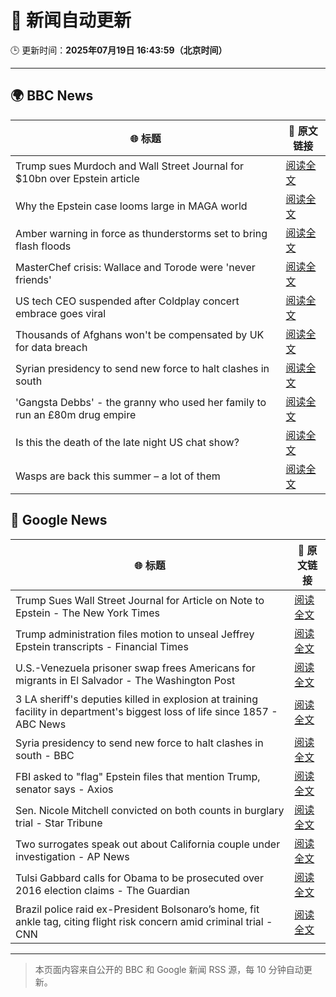 # 🧠 新闻自动更新

🕒 更新时间：**2025年07月19日 16:43:59（北京时间）**

---

## 🌍 BBC News

| 🌐 标题 | 🔗 原文链接 |
|--------|-------------|
| Trump sues Murdoch and Wall Street Journal for $10bn over Epstein article | [阅读全文](https://www.bbc.com/news/articles/c23g5xpggzmo) |
| Why the Epstein case looms large in MAGA world | [阅读全文](https://www.bbc.com/news/articles/cy8ge16d2y3o) |
| Amber warning in force as thunderstorms set to bring flash floods | [阅读全文](https://www.bbc.com/news/articles/c8j1nvp9440o) |
| MasterChef crisis: Wallace and Torode were 'never friends' | [阅读全文](https://www.bbc.com/news/articles/cj9vgwr48gwo) |
| US tech CEO suspended after Coldplay concert embrace goes viral | [阅读全文](https://www.bbc.com/news/articles/c80pnnn0gj3o) |
| Thousands of Afghans won't be compensated by UK for data breach | [阅读全文](https://www.bbc.com/news/articles/c20pd5035vyo) |
| Syrian presidency to send new force to halt clashes in south | [阅读全文](https://www.bbc.com/news/articles/c0m87d4p9gvo) |
| 'Gangsta Debbs' - the granny who used her family to run an £80m drug empire | [阅读全文](https://www.bbc.com/news/articles/cqx27w1dwe9o) |
| Is this the death of the late night US chat show? | [阅读全文](https://www.bbc.com/news/articles/cwye2w5n5q8o) |
| Wasps are back this summer – a lot of them | [阅读全文](https://www.bbc.com/news/articles/cz7ld2jgqz2o) |

## 📰 Google News

| 🌐 标题 | 🔗 原文链接 |
|--------|-------------|
| Trump Sues Wall Street Journal for Article on Note to Epstein - The New York Times | [阅读全文](https://news.google.com/rss/articles/CBMimAFBVV95cUxNUWNWNzdlU0U1UkVqZkJTYXlNODdWakxhNU5iVnVUVmQ0ZGl0VUhCSFE4YWt4YUpsT3YzbW5mNEJaQkx0cERYMTVyOENEajRvNW5ZTFVPdURyRzJ5Z2w5VDB4YlNkR1UxRWNvMDBNVmJrOG5OLUJWMGJJeEdPeWhfR0xCaUgtN2wzaWRJQlI2UnpuZTVzT25DLQ?oc=5) |
| Trump administration files motion to unseal Jeffrey Epstein transcripts - Financial Times | [阅读全文](https://news.google.com/rss/articles/CBMicEFVX3lxTE91OVJOUjloMnRkbEV2Sm9sY2lQTG15Z3kzX2lMenFrN3VHUUNmZGY0Q2hyR2E5cHpyTzAxREdIZ3dmTURmTDY0WDBuUHU2T1Y5N3ZpNF9lc2V4TGVYZlk1d2xlVF9lN3Vld244WTlaaVo?oc=5) |
| U.S.-Venezuela prisoner swap frees Americans for migrants in El Salvador - The Washington Post | [阅读全文](https://news.google.com/rss/articles/CBMiowFBVV95cUxOSGU5SXNQTktXbnJKVFBIdUJEbkhfWG00T1k3VVZIOXJzd2g0Umh3TndOMVBSTnoxMy1XaTZEMjExOXZxZGZOWGxCNkViR0Z6MzYxZWRsT3NaME1EVThSa3pWMTduejVQTmQ0OHpWd092ekpBYTh4aXZpZ3hGRUxncGNZSlVkVjBYZVZwck51M250bV9xTmlNcWQzdmhPa3FDLXVV?oc=5) |
| 3 LA sheriff's deputies killed in explosion at training facility in department's biggest loss of life since 1857 - ABC News | [阅读全文](https://news.google.com/rss/articles/CBMiqAFBVV95cUxNRjlSLWtwczlfUlRZU1Uwbko3THU2VlhGZE9nM29PQ2NwRG44cTVoRnd3Vm1Nd09RczNKTWNMNi1Ec2RJMGFQWUFDTll1VGRMVUl5TmpNbm94VFRVQkZOUWVhUzZEVGtFaHp6aHp6Z05xYW8tWGpCbXY1OEs0Z1B0SkdjNlpkTWtjZ1lBVjY4Zl94c0gyNzFaVkpoRVdFQm5kU1NfQ0JKb0LSAa4BQVVfeXFMUFN4Y3FnWWtMeVV3amd5dlVOQ1NvQ0VBUnA1ajF3eVl4MGxBYmZZajBIYTYtV0lfX3czUGVNLXdpRnphc2JORVhyVDVJR3d0RjNFc05RYTJ4ai1MMm0wWVc0ZkhDamN2a2RtbFZ3Y2lVMkdyV01qeExSN0g0c2hjUDFjMjJJQXAtcVRHeUFwcWRmLUY2Nl94SDNldGVGbzVISnpDdUY0d0tWT2U5TEpR?oc=5) |
| Syria presidency to send new force to halt clashes in south - BBC | [阅读全文](https://news.google.com/rss/articles/CBMiWkFVX3lxTE5pUVRWTEVXRlZYMzZfRTQ1SWU5dUdpZFI3Q25sT1RxdlRnT0FJRno3LUFOVGYwbkV1VW1BcXoxanRod19nMUU1WGtuT2M0QXhGRlNEdXhzNmpld9IBX0FVX3lxTE9tVHc2SmNGLXpGQ0h1SGI4LUFvMFliUHdKcGtQY2FrbmhQZHFWUU1aYlFZbUpVOTR4Tks4Y0ZfSUR6ZjJEaG5QVk5VSTZFYW1udGIyV3dNWU9NYk82SVY4?oc=5) |
| FBI asked to "flag" Epstein files that mention Trump, senator says - Axios | [阅读全文](https://news.google.com/rss/articles/CBMid0FVX3lxTE0zNGktaUhtNnBBbW9WWUlMNVAtZzhTU09BZFExUXBBMXZnUXlRUUdaUE5QSUhYVzRsT3dOdURrM0R6QjhiUWFMWmtqRzdjSEZEOWdkQS1QdVR0aENEZzluVVJXOXhzT214LXM2c0ZvWFZRZVR1NFdV?oc=5) |
| Sen. Nicole Mitchell convicted on both counts in burglary trial - Star Tribune | [阅读全文](https://news.google.com/rss/articles/CBMijgFBVV95cUxQdU9Rdm53MG1UQlkxVDI4Y2liYjh2bDI4aWY4akJDVVRfck8wUjJCT2ZDeHpSRkRRM3BPNGFzWmhMVDBCcE41MGZaR0ljRHlyNWJmZk1EZ3BLd19qQjVVR0Z0d0FCc0ZnUHRSYk52aXpJYzhSbUhHZlVmYjByWndxZnhxajQwamVEamRVMlNR?oc=5) |
| Two surrogates speak out about California couple under investigation - AP News | [阅读全文](https://news.google.com/rss/articles/CBMiqwFBVV95cUxPQnhmbFkzQTNuZ1JWdXk3TVJYWGlzd2dYLXVBODhxSENBUEJ1S21HYlFybnRnUUEtR21lS1FKRUU0alFkbFpFdkkxcnprWWtGcnVsS0htLUpUU3B2ZE82WnQ3RkFVVTlaN2JXTU9FRU9SMFpkQTJ3ZDJYRTUtNnJ1aXlsTlBCaFFCXy1FejQ0WVFuTWl5WHRpcjFtQ2hQTm9KRHNMdHVxZ0tWUHM?oc=5) |
| Tulsi Gabbard calls for Obama to be prosecuted over 2016 election claims - The Guardian | [阅读全文](https://news.google.com/rss/articles/CBMikgFBVV95cUxNM0xHWU11enVKTEZQNWJKRnlHUjdYZnQ2c3hoczZpd0txMnVxUUJ4VVV0RENDN2V5SFBETmF3NmhLZ3dxc1NGejFrak91UnNBMzE4ZHZRd0JEVnc5T2o4RUdpU29WVGxZQ1lFd2N6M3lwYVduLWtOUnJhYTUzQ2RxVE9xc2dfREExZ0MtT3FmR2c1dw?oc=5) |
| Brazil police raid ex-President Bolsonaro’s home, fit ankle tag, citing flight risk concern amid criminal trial - CNN | [阅读全文](https://news.google.com/rss/articles/CBMibkFVX3lxTFBPbHJ4OUxzTmZLSjEzeWVSanJyeW5aRDRicnliUFFtZDlZRjVGdndvVGV6NG0xTFVuWEd1TUJLcHZyMlItbDVaUExRRXF3U1NfdWdvdUllWjBGNFJXUWZxbTZHaGxpNjQ4Q2VwNHd30gFzQVVfeXFMTkkxRlFDVDBaSm9JUXZNNGtzLThuRkhicUtCUUhUZG5UUDZNb3NIeVhkbURhWXBvZUpYT01KUmlQVnR1OHFRRTN4QTUtNWVfbS1TVllfUExUQ0JnLTVjT0MzSGd0TjFxNVRPVnZzanhPWW5raw?oc=5) |

---
> 本页面内容来自公开的 BBC 和 Google 新闻 RSS 源，每 10 分钟自动更新。